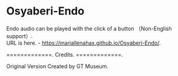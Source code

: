 # Osyaberi-Endo
Endo audio can be played with the click of a button （Non-English support）.        
URL is here. - https://mariallenahax.github.io/Osyaberi-Endo/.       

=============. 
Credits. 
=============. 


Original Version Created by GT Museum.

